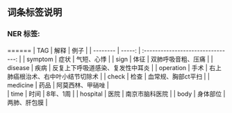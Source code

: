 
## 词条标签说明

### NER 标签:
======
    | TAG        | 解释    |  例子                                |
    | --------   | -----:   | :--------------------------------:  |
    | symptom    | 症状     | 气短、心悸                          |
    | sign       | 体征     | 双肺呼吸音粗、压痛                   |
    | disease    | 疾病     | 反复上下呼吸道感染、复发性中耳炎      |
    | operation  | 手术     | 右上肺癌根治术、右中叶小结节切除术    |
    | check      | 检查     | 血常规、胸部ct平扫                  |
    | medicine   | 药品     | 阿莫西林、甲硝唑                    |    
	  | time       | 时间     | 8年、1周                           |
    | hospital   | 医院     | 南京市脑科医院                      |
    | body       | 身体部位 | 两肺、肝包膜                        |
